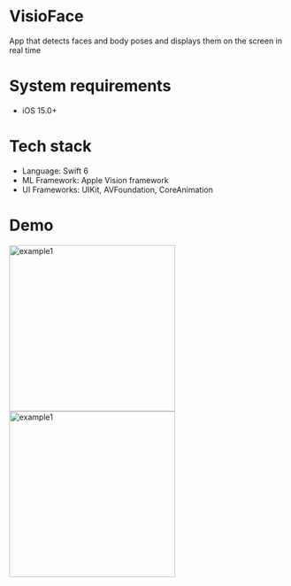 # VisioFace
App that detects faces and body poses and displays them on the screen in real time

# System requirements
- iOS 15.0+

# Tech stack
- Language: Swift 6
- ML Framework: Apple Vision framework
- UI Frameworks: UIKit, AVFoundation, CoreAnimation

# Demo
<div>
  <img src="README_assets/CVex1.gif" width="300px" alt="example1">
  <img src="README_assets/CVex2.gif" width="300px" alt="example1">
</div>
